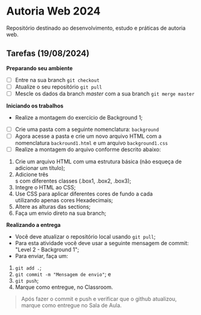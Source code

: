 # Autoria Web 2024

Repositório destinado ao desenvolvimento, estudo e práticas de autoria web.


## Tarefas (19/08/2024)

__Preparando seu ambiente__
- [ ] Entre na sua branch `git checkout` <nome-sua-branch>
- [ ] Atualize o seu repositório `git pull`
- [ ] Mescle os dados da branch _master_ com a sua branch `git merge master`

__Iniciando os trabalhos__
- Realize a montagem do exercício de Background 1;
- [ ] Crie uma pasta com a seguinte nomenclatura: `background`
- [ ] Agora acesse a pasta e crie um novo arquivo HTML com a nomenclatura `backround1.html` e um arquivo `background1.css`
- [ ] Realize a montagem do arquivo conforme descrito abaixo:
1. Crie um arquivo HTML com uma estrutura básica (não esqueça de adicionar um título);
2. Adicione três <section>s com diferentes classes (.box1, .box2, .box3);
3. Integre o HTML ao CSS;
4. Use CSS para aplicar diferentes cores de fundo a cada <section> utilizando apenas cores Hexadecimais;
5. Altere as alturas das sections;
6. Faça um envio direto na sua branch;

__Realizando a entrega__
- Você deve atualizar o repositório local usando `git pull`;
- Para esta atividade você deve usar a seguinte mensagem de commit: "Level 2 - Background 1";
- Para enviar, faça um:
1. `git add .`; 
2. `git commit -m "Mensagem de envio"`; e
3.  `git push`;
4. Marque como entregue, no Classroom.

> Após fazer o commit e push e verificar que o github atualizou, marque como entregue no Sala de Aula.